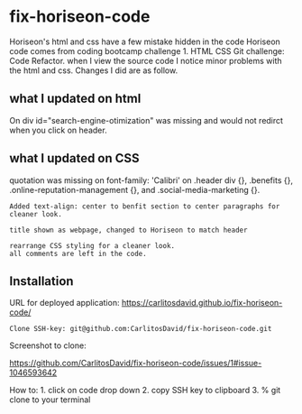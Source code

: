 # fix-horiseon-code

Horiseon's html and css have a few mistake hidden in the code
    Horiseon code comes from coding bootcamp challenge
     1. HTML CSS Git challenge: Code Refactor. 
    when I view the source code I notice minor problems with the html and css.
    Changes I did are as follow.

## what I updated on html

On <!--div class="content"-->
    div id="search-engine-otimization" was missing and would not redirct when you click on header.

## what I updated on CSS

quotation was missing on font-family: 'Calibri' on .header div {}, .benefits {}, .online-reputation-management {}, and .social-media-marketing {}.

    Added text-align: center to benfit section to center paragraphs for cleaner look.

    title shown as webpage, changed to Horiseon to match header 
    
    rearrange CSS styling for a cleaner look. 
    all comments are left in the code. 

## Installation

URL for deployed application:
 https://carlitosdavid.github.io/fix-horiseon-code/

    Clone SSH-key: git@github.com:CarlitosDavid/fix-horiseon-code.git

Screenshot to clone:

https://github.com/CarlitosDavid/fix-horiseon-code/issues/1#issue-1046593642

How to:
    1. click on code drop down
    2. copy SSH key to clipboard
    3. % git clone to your terminal 
